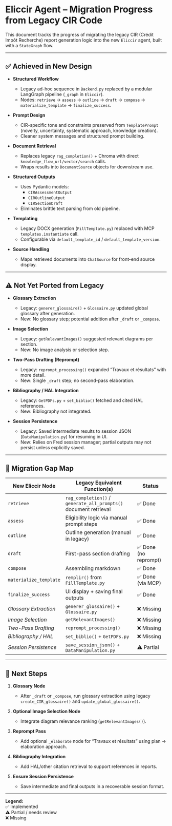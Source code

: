 # Eliccir Agent – Migration Progress from Legacy CIR Code

This document tracks the progress of migrating the legacy CIR (Crédit Impôt Recherche) report generation logic into the new `Eliccir` agent, built with a `StateGraph` flow.

---

## ✅ Achieved in New Design

- **Structured Workflow**
  - Legacy ad-hoc sequence in `Backend.py` replaced by a modular LangGraph pipeline (`_graph` in `Eliccir`).
  - Nodes: `retrieve` → `assess` → `outline` → `draft` → `compose` → `materialize_template` → `finalize_success`.

- **Prompt Design**
  - CIR-specific tone and constraints preserved from `TemplatePrompt` (novelty, uncertainty, systematic approach, knowledge creation).
  - Cleaner system messages and structured prompt building.

- **Document Retrieval**
  - Replaces legacy `rag_completion()` + Chroma with direct `knowledge_flow_url/vector/search` calls.
  - Wraps results into `DocumentSource` objects for downstream use.

- **Structured Outputs**
  - Uses Pydantic models:
    - `CIRAssessmentOutput`
    - `CIROutlineOutput`
    - `CIRSectionDraft`
  - Eliminates brittle text parsing from old pipeline.

- **Templating**
  - Legacy DOCX generation (`FillTemplate.py`) replaced with MCP `templates.instantiate` call.
  - Configurable via `default_template_id` / `default_template_version`.

- **Source Handling**
  - Maps retrieved documents into `ChatSource` for front-end source display.

---

## ⚠️ Not Yet Ported from Legacy

- **Glossary Extraction**
  - Legacy: `generer_glossaire()` + `Glossaire.py` updated global glossary after generation.
  - New: No glossary step; potential addition after `_draft` or `_compose`.

- **Image Selection**
  - Legacy: `getRelevantImages()` suggested relevant diagrams per section.
  - New: No image analysis or selection step.

- **Two-Pass Drafting (Reprompt)**
  - Legacy: `reprompt_processing()` expanded “Travaux et résultats” with more detail.
  - New: Single `_draft` step; no second-pass elaboration.

- **Bibliography / HAL Integration**
  - Legacy: `GetPDFs.py` + `set_biblio()` fetched and cited HAL references.
  - New: Bibliography not integrated.

- **Session Persistence**
  - Legacy: Saved intermediate results to session JSON (`DataManipulation.py`) for resuming in UI.
  - New: Relies on Fred session manager; partial outputs may not persist unless explicitly saved.

---

## 📌 Migration Gap Map

| New Eliccir Node            | Legacy Equivalent Function(s)                                       | Status  |
|-----------------------------|---------------------------------------------------------------------|---------|
| `retrieve`                  | `rag_completion()` / `generate_all_prompts()` document retrieval    | ✅ Done |
| `assess`                    | Eligibility logic via manual prompt steps                          | ✅ Done |
| `outline`                   | Outline generation (manual in legacy)                              | ✅ Done |
| `draft`                     | First-pass section drafting                                         | ✅ Done (no reprompt) |
| `compose`                   | Assembling markdown                                                 | ✅ Done |
| `materialize_template`      | `remplir()` from `FillTemplate.py`                                  | ✅ Done (via MCP) |
| `finalize_success`          | UI display + saving final outputs                                   | ✅ Done |
| *Glossary Extraction*       | `generer_glossaire()` + `Glossaire.py`                              | ❌ Missing |
| *Image Selection*           | `getRelevantImages()`                                               | ❌ Missing |
| *Two-Pass Drafting*         | `reprompt_processing()`                                             | ❌ Missing |
| *Bibliography / HAL*        | `set_biblio()` + `GetPDFs.py`                                       | ❌ Missing |
| *Session Persistence*       | `save_session_json()` + `DataManipulation.py`                       | ⚠️ Partial |

---

## 🎯 Next Steps

1. **Glossary Node**  
   - After `_draft` or `_compose`, run glossary extraction using legacy `create_CIR_glossaire()` and `update_global_glossaire()`.

2. **Optional Image Selection Node**  
   - Integrate diagram relevance ranking (`getRelevantImages()`).

3. **Reprompt Pass**  
   - Add optional `_elaborate` node for “Travaux et résultats” using plan → elaboration approach.

4. **Bibliography Integration**  
   - Add HAL/other citation retrieval to support references in reports.

5. **Ensure Session Persistence**  
   - Save intermediate and final outputs in a recoverable session format.

---

**Legend:**  
✅ Implemented  
⚠️ Partial / needs review  
❌ Missing

